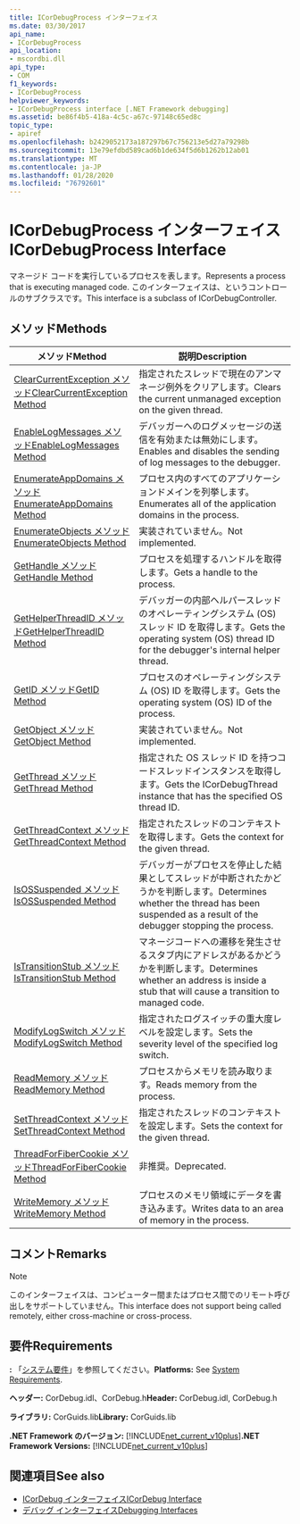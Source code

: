 ```yaml
---
title: ICorDebugProcess インターフェイス
ms.date: 03/30/2017
api_name:
- ICorDebugProcess
api_location:
- mscordbi.dll
api_type:
- COM
f1_keywords:
- ICorDebugProcess
helpviewer_keywords:
- ICorDebugProcess interface [.NET Framework debugging]
ms.assetid: be86f4b5-418a-4c5c-a67c-97148c65ed8c
topic_type:
- apiref
ms.openlocfilehash: b2429052173a187297b67c756213e5d27a79298b
ms.sourcegitcommit: 13e79efdbd589cad6b1de634f5d6b1262b12ab01
ms.translationtype: MT
ms.contentlocale: ja-JP
ms.lasthandoff: 01/28/2020
ms.locfileid: "76792601"
---
```

# <a name="icordebugprocess-interface"></a><span data-ttu-id="e5ab3-102">ICorDebugProcess インターフェイス</span><span class="sxs-lookup"><span data-stu-id="e5ab3-102">ICorDebugProcess Interface</span></span>
<span data-ttu-id="e5ab3-103">マネージド コードを実行しているプロセスを表します。</span><span class="sxs-lookup"><span data-stu-id="e5ab3-103">Represents a process that is executing managed code.</span></span> <span data-ttu-id="e5ab3-104">このインターフェイスは、というコントロールのサブクラスです。</span><span class="sxs-lookup"><span data-stu-id="e5ab3-104">This interface is a subclass of ICorDebugController.</span></span>  
  
## <a name="methods"></a><span data-ttu-id="e5ab3-105">メソッド</span><span class="sxs-lookup"><span data-stu-id="e5ab3-105">Methods</span></span>  
  
|<span data-ttu-id="e5ab3-106">メソッド</span><span class="sxs-lookup"><span data-stu-id="e5ab3-106">Method</span></span>|<span data-ttu-id="e5ab3-107">説明</span><span class="sxs-lookup"><span data-stu-id="e5ab3-107">Description</span></span>|  
|------------|-----------------|  
|[<span data-ttu-id="e5ab3-108">ClearCurrentException メソッド</span><span class="sxs-lookup"><span data-stu-id="e5ab3-108">ClearCurrentException Method</span></span>](icordebugprocess-clearcurrentexception-method.md)|<span data-ttu-id="e5ab3-109">指定されたスレッドで現在のアンマネージ例外をクリアします。</span><span class="sxs-lookup"><span data-stu-id="e5ab3-109">Clears the current unmanaged exception on the given thread.</span></span>|  
|[<span data-ttu-id="e5ab3-110">EnableLogMessages メソッド</span><span class="sxs-lookup"><span data-stu-id="e5ab3-110">EnableLogMessages Method</span></span>](icordebugprocess-enablelogmessages-method.md)|<span data-ttu-id="e5ab3-111">デバッガーへのログメッセージの送信を有効または無効にします。</span><span class="sxs-lookup"><span data-stu-id="e5ab3-111">Enables and disables the sending of log messages to the debugger.</span></span>|  
|[<span data-ttu-id="e5ab3-112">EnumerateAppDomains メソッド</span><span class="sxs-lookup"><span data-stu-id="e5ab3-112">EnumerateAppDomains Method</span></span>](icordebugprocess-enumerateappdomains-method.md)|<span data-ttu-id="e5ab3-113">プロセス内のすべてのアプリケーションドメインを列挙します。</span><span class="sxs-lookup"><span data-stu-id="e5ab3-113">Enumerates all of the application domains in the process.</span></span>|  
|[<span data-ttu-id="e5ab3-114">EnumerateObjects メソッド</span><span class="sxs-lookup"><span data-stu-id="e5ab3-114">EnumerateObjects Method</span></span>](icordebugprocess-enumerateobjects-method.md)|<span data-ttu-id="e5ab3-115">実装されていません。</span><span class="sxs-lookup"><span data-stu-id="e5ab3-115">Not implemented.</span></span>|  
|[<span data-ttu-id="e5ab3-116">GetHandle メソッド</span><span class="sxs-lookup"><span data-stu-id="e5ab3-116">GetHandle Method</span></span>](icordebugprocess-gethandle-method.md)|<span data-ttu-id="e5ab3-117">プロセスを処理するハンドルを取得します。</span><span class="sxs-lookup"><span data-stu-id="e5ab3-117">Gets a handle to the process.</span></span>|  
|[<span data-ttu-id="e5ab3-118">GetHelperThreadID メソッド</span><span class="sxs-lookup"><span data-stu-id="e5ab3-118">GetHelperThreadID Method</span></span>](icordebugprocess-gethelperthreadid-method.md)|<span data-ttu-id="e5ab3-119">デバッガーの内部ヘルパースレッドのオペレーティングシステム (OS) スレッド ID を取得します。</span><span class="sxs-lookup"><span data-stu-id="e5ab3-119">Gets the operating system (OS) thread ID for the debugger's internal helper thread.</span></span>|  
|[<span data-ttu-id="e5ab3-120">GetID メソッド</span><span class="sxs-lookup"><span data-stu-id="e5ab3-120">GetID Method</span></span>](icordebugprocess-getid-method.md)|<span data-ttu-id="e5ab3-121">プロセスのオペレーティングシステム (OS) ID を取得します。</span><span class="sxs-lookup"><span data-stu-id="e5ab3-121">Gets the operating system (OS) ID of the process.</span></span>|  
|[<span data-ttu-id="e5ab3-122">GetObject メソッド</span><span class="sxs-lookup"><span data-stu-id="e5ab3-122">GetObject Method</span></span>](icordebugprocess-getobject-method.md)|<span data-ttu-id="e5ab3-123">実装されていません。</span><span class="sxs-lookup"><span data-stu-id="e5ab3-123">Not implemented.</span></span>|  
|[<span data-ttu-id="e5ab3-124">GetThread メソッド</span><span class="sxs-lookup"><span data-stu-id="e5ab3-124">GetThread Method</span></span>](icordebugprocess-getthread-method.md)|<span data-ttu-id="e5ab3-125">指定された OS スレッド ID を持つコードスレッドインスタンスを取得します。</span><span class="sxs-lookup"><span data-stu-id="e5ab3-125">Gets the ICorDebugThread instance that has the specified OS thread ID.</span></span>|  
|[<span data-ttu-id="e5ab3-126">GetThreadContext メソッド</span><span class="sxs-lookup"><span data-stu-id="e5ab3-126">GetThreadContext Method</span></span>](icordebugprocess-getthreadcontext-method.md)|<span data-ttu-id="e5ab3-127">指定されたスレッドのコンテキストを取得します。</span><span class="sxs-lookup"><span data-stu-id="e5ab3-127">Gets the context for the given thread.</span></span>|  
|[<span data-ttu-id="e5ab3-128">IsOSSuspended メソッド</span><span class="sxs-lookup"><span data-stu-id="e5ab3-128">IsOSSuspended Method</span></span>](icordebugprocess-isossuspended-method.md)|<span data-ttu-id="e5ab3-129">デバッガーがプロセスを停止した結果としてスレッドが中断されたかどうかを判断します。</span><span class="sxs-lookup"><span data-stu-id="e5ab3-129">Determines whether the thread has been suspended as a result of the debugger stopping the process.</span></span>|  
|[<span data-ttu-id="e5ab3-130">IsTransitionStub メソッド</span><span class="sxs-lookup"><span data-stu-id="e5ab3-130">IsTransitionStub Method</span></span>](icordebugprocess-istransitionstub-method.md)|<span data-ttu-id="e5ab3-131">マネージコードへの遷移を発生させるスタブ内にアドレスがあるかどうかを判断します。</span><span class="sxs-lookup"><span data-stu-id="e5ab3-131">Determines whether an address is inside a stub that will cause a transition to managed code.</span></span>|  
|[<span data-ttu-id="e5ab3-132">ModifyLogSwitch メソッド</span><span class="sxs-lookup"><span data-stu-id="e5ab3-132">ModifyLogSwitch Method</span></span>](icordebugprocess-modifylogswitch-method.md)|<span data-ttu-id="e5ab3-133">指定されたログスイッチの重大度レベルを設定します。</span><span class="sxs-lookup"><span data-stu-id="e5ab3-133">Sets the severity level of the specified log switch.</span></span>|  
|[<span data-ttu-id="e5ab3-134">ReadMemory メソッド</span><span class="sxs-lookup"><span data-stu-id="e5ab3-134">ReadMemory Method</span></span>](icordebugprocess-readmemory-method.md)|<span data-ttu-id="e5ab3-135">プロセスからメモリを読み取ります。</span><span class="sxs-lookup"><span data-stu-id="e5ab3-135">Reads memory from the process.</span></span>|  
|[<span data-ttu-id="e5ab3-136">SetThreadContext メソッド</span><span class="sxs-lookup"><span data-stu-id="e5ab3-136">SetThreadContext Method</span></span>](icordebugprocess-setthreadcontext-method.md)|<span data-ttu-id="e5ab3-137">指定されたスレッドのコンテキストを設定します。</span><span class="sxs-lookup"><span data-stu-id="e5ab3-137">Sets the context for the given thread.</span></span>|  
|[<span data-ttu-id="e5ab3-138">ThreadForFiberCookie メソッド</span><span class="sxs-lookup"><span data-stu-id="e5ab3-138">ThreadForFiberCookie Method</span></span>](icordebugprocess-threadforfibercookie-method.md)|<span data-ttu-id="e5ab3-139">非推奨。</span><span class="sxs-lookup"><span data-stu-id="e5ab3-139">Deprecated.</span></span>|  
|[<span data-ttu-id="e5ab3-140">WriteMemory メソッド</span><span class="sxs-lookup"><span data-stu-id="e5ab3-140">WriteMemory Method</span></span>](icordebugprocess-writememory-method.md)|<span data-ttu-id="e5ab3-141">プロセスのメモリ領域にデータを書き込みます。</span><span class="sxs-lookup"><span data-stu-id="e5ab3-141">Writes data to an area of memory in the process.</span></span>|  
  
## <a name="remarks"></a><span data-ttu-id="e5ab3-142">コメント</span><span class="sxs-lookup"><span data-stu-id="e5ab3-142">Remarks</span></span>  
  
> [!NOTE]
> <span data-ttu-id="e5ab3-143">このインターフェイスは、コンピューター間またはプロセス間でのリモート呼び出しをサポートしていません。</span><span class="sxs-lookup"><span data-stu-id="e5ab3-143">This interface does not support being called remotely, either cross-machine or cross-process.</span></span>  
  
## <a name="requirements"></a><span data-ttu-id="e5ab3-144">要件</span><span class="sxs-lookup"><span data-stu-id="e5ab3-144">Requirements</span></span>  
 <span data-ttu-id="e5ab3-145">**:** 「[システム要件](../../../../docs/framework/get-started/system-requirements.md)」を参照してください。</span><span class="sxs-lookup"><span data-stu-id="e5ab3-145">**Platforms:** See [System Requirements](../../../../docs/framework/get-started/system-requirements.md).</span></span>  
  
 <span data-ttu-id="e5ab3-146">**ヘッダー:** CorDebug.idl、CorDebug.h</span><span class="sxs-lookup"><span data-stu-id="e5ab3-146">**Header:** CorDebug.idl, CorDebug.h</span></span>  
  
 <span data-ttu-id="e5ab3-147">**ライブラリ:** CorGuids.lib</span><span class="sxs-lookup"><span data-stu-id="e5ab3-147">**Library:** CorGuids.lib</span></span>  
  
 <span data-ttu-id="e5ab3-148">**.NET Framework のバージョン:** [!INCLUDE[net_current_v10plus](../../../../includes/net-current-v10plus-md.md)]</span><span class="sxs-lookup"><span data-stu-id="e5ab3-148">**.NET Framework Versions:** [!INCLUDE[net_current_v10plus](../../../../includes/net-current-v10plus-md.md)]</span></span>  
  
## <a name="see-also"></a><span data-ttu-id="e5ab3-149">関連項目</span><span class="sxs-lookup"><span data-stu-id="e5ab3-149">See also</span></span>

- [<span data-ttu-id="e5ab3-150">ICorDebug インターフェイス</span><span class="sxs-lookup"><span data-stu-id="e5ab3-150">ICorDebug Interface</span></span>](icordebug-interface.md)
- [<span data-ttu-id="e5ab3-151">デバッグ インターフェイス</span><span class="sxs-lookup"><span data-stu-id="e5ab3-151">Debugging Interfaces</span></span>](debugging-interfaces.md)
